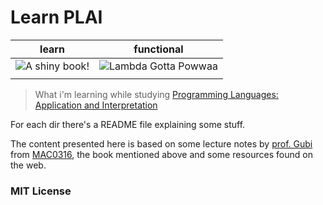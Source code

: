 # Learn PLAI

|                      learn                       |                                        functional                                       |
| ------------------------------------------------ | --------------------------------------------------------------------------------------- |
| ![A shiny book!](http://i.imgur.com/9hNJXAC.png) | ![Lambda Gotta Powwaa](http://www.codeforest.net/wp-content/uploads/2010/11/lambda.jpg) |
|                                                  |                                                                                         |

> What i'm learning while studying [Programming Languages: Application and Interpretation](http://cs.brown.edu/courses/cs173/2012/book/index.html)


For each dir there's a README file explaining some stuff.

The content presented here is based on some lecture notes by [prof. Gubi](http://www.ime.usp.br/~gubi/) from [MAC0316](https://uspdigital.usp.br/jupiterweb/obterDisciplina?sgldis=mac0316), the book mentioned above and some resources found on the web.


### MIT License